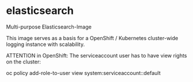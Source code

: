 # elasticsearch
Multi-purpose Elasticsearch-Image

This image serves as a basis for a OpenShift / Kubernetes cluster-wide logging instance with scalability.

ATTENTION in OpenShift:
The serviceaccount user has to have view rights on the cluster:

oc policy add-role-to-user view system:serviceaccount:<namespace>:default
